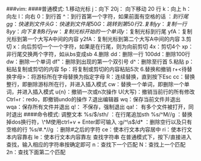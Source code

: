 ###vim:
####普通模式:
    1.移动光标
        j：向下
        20j： 向下移动 20 行
        k：向上
        h：向左
        l：向右
        0：到行首
        ^：到行首第一个字符，如果前面有空格的话
        $：到行尾
        gg：快速到文件头
        G：快速到文件尾
        50G：跳转到第 50 行
    2.复制
        yy：复制一行
        8yy：向下复制8行
        yw：复制光标开始的一个单词
        y$：复制光标到行尾
        yfA：复制光标到第一个大写A中间的内容
        y2fA：复制光标到第二个大写A中间的内容
    3.剪切
        x：向后剪切一个一个字符，如果是在行尾，则为向前剪切
        4x：剪切4个
        xp：非行尾交换两个字符，如从bs变成sb
    4.删除
        dd：删除一行
        100dd：删除100行
        dw：删除一个单词
        df"：删除到出现的第一个双引号
        d^：删除至行首
    5.粘贴
        p：粘贴复制或剪切的内容
        5p：将复制或剪切的内容粘贴5次
    6.替换和撤销
        r+<待替换字母>：将游标所在字母替换为指定字母
        R：连续替换，直到按下Esc
        cc：替换整行，即删除游标所在行，并进入插入模式
        cw：替换一个单词，即删除一个单词，并进入插入模式
        u{n}：撤销一次或n次操作
        U(大写)：撤销当前行的所有修改
        Ctrl+r：redo，即撤销undo的操作
    7.退出编辑器
        wq：保存当前文件并退出
        wqa：保存所有文件并退出
        q!： 不保存，强制退出
        qa!： 有多个文件被打开，同时退出
####命令模式:
    调整文本
        %s/$/sth/ ：在行尾追加sth
        %s/^M//g ：替换掉dos换行符，\^M使用ctrl+v + Enter即可输入
        :g/^\s$/d* ：删除空行以及只有空格的行
        %s/#.*//g ：删除#之后的字符
        ce：使本行文本内容居中
        ri：使本行文本内容靠右
        le：使本行文本内容靠左
    查找字符串
        在普通模式下，按下/直接进入查找，输入相应的字符串按确定即可
        n：查找下一个匹配
        N：查找上一个匹配
        2n：查找下面第二个匹配
